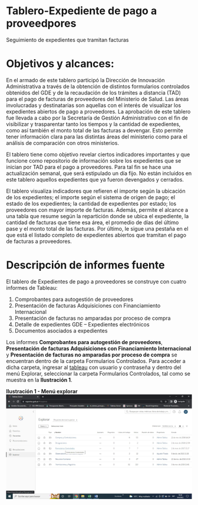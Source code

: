 # Tablero-Expediente de pago a proveedpores
Seguimiento de expedientes que tramitan facturas

# Objetivos y alcances:

En el armado de este tablero participó la Dirección de Innovación Administrativa a través de la obtención de distintos formularios controlados obtenidos del GDE y de la recaudación de los trámites a distancia (TAD) para el pago de facturas de proveedores del Ministerio de Salud. 
Las áreas involucradas y destinatarias son aquellas con el interés de visualizar los expedientes abiertos de pago a proveedores. La aprobación de este tablero fue llevada a cabo por la Secretaría de Gestión Administrativo con el fin de visibilizar y trasparentar tanto los tiempos y la cantidad de expedientes, como así también el monto total de las facturas a devengar. Esto permite tener información clara para las distintas áreas del ministerio como para el análisis de comparación con otros ministerios. 

El tablero tiene como objetivo revelar ciertos indicadores importantes y que funcione como repositorio de información sobre los expedientes que se inician por TAD para el pago a proveedores. Para tal fin se hace una actualización semanal, que será estipulado un día fijo. No están incluidos en este tablero aquellos expedientes que ya fueron devengados y cerrados. 

El tablero visualiza indicadores que refieren el importe según la ubicación de los expedientes; el importe según el sistema de origen de pago; el estado de los expedientes; la cantidad de expedientes por estado; los proveedores con mayor importe de facturas.
Además, permite el alcance a una tabla que resume según la repartición donde se ubica el expediente, la cantidad de facturas que tiene esa área, el promedio de días del último pase y el monto total de las facturas. 
Por último, le sigue una pestaña en el que está el listado completo de expedientes abiertos que tramitan el pago de facturas a proveedores.

# Descripción de informes fuente

El tablero de Expedientes de pago a proveedores se construye con cuatro informes de Tableau:
1. Comprobantes para autogestión de proveedores
2. Presentación de facturas Adquisiciones con Financiamiento Internacional
3. Presentación de facturas no amparadas por proceso de compra
4. Detalle de expedientes GDE – Expedientes electrónicos
5. Documentos asociados a expedientes

Los informes **Comprobantes para autogestión de proveedores**, **Presentación de facturas Adquisiciones con Financiamiento Internacional** y **Presentación de facturas no amparadas por proceso de compra** se encuentran dentro de la carpeta Formularios Controlados. Para acceder a dicha carpeta, ingresar al [tableau](https://reportes.gob.ar) con usuario y contraseña y dentro del menú Explorar, seleccionar la carpeta Formularios Controlados, tal como se muestra en la **Ilustración 1**.


**Ilustración 1 - Menú explorar**
[![Esta es una imagen de ejemplo](imagen1_funcional.jpg)](imagen1_funcional.jpg)
